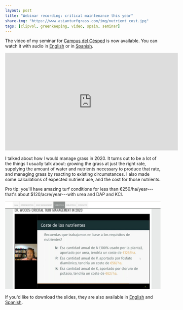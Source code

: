 ```yaml
---
layout: post
title: "Webinar recording: critical maintenance this year"
share-img: "https://www.asianturfgrass.com/img/nutrient_cost.jpg"
tags: [clipvol, greenkeeping, video, spain, seminar]
---
```


The video of my seminar for [Campus del Césped](http://www.campusdelcesped.com/) is now available. You can watch it with audio in [English](https://youtu.be/lzZ-zzyMcE8) or in [Spanish](https://youtu.be/Vk6QbChBO_M).

<iframe width="560" height="315" src="https://www.youtube.com/embed/lzZ-zzyMcE8" frameborder="0" allow="accelerometer; autoplay; encrypted-media; gyroscope; picture-in-picture" allowfullscreen></iframe>

I talked about how I would manage grass in 2020. It turns out to be a lot of the things I usually talk about: growing the grass at just the right rate, supplying the amount of water and nutrients necessary to produce that rate, and managing grass by reacting to existing circumstances. I also made some calculations of expected nutrient use, and the cost for those nutrients. 

Pro tip: you'll have amazing turf conditions for less than €250/ha/year---that's about $120/acre/year---with urea and DAP and KCl. 

![nutrient cost for one year for 1 ha using urea, diammonium phosphate, and potassium chloride](/img/nutrient_cost.jpg)

If you'd like to download the slides, they are also available in [English](https://speakerdeck.com/micahwoods/critical-turfgrass-maintenance-in-2020) and [Spanish](https://speakerdeck.com/micahwoods/mantenimiento-critico-del-cesped-en-2020).
